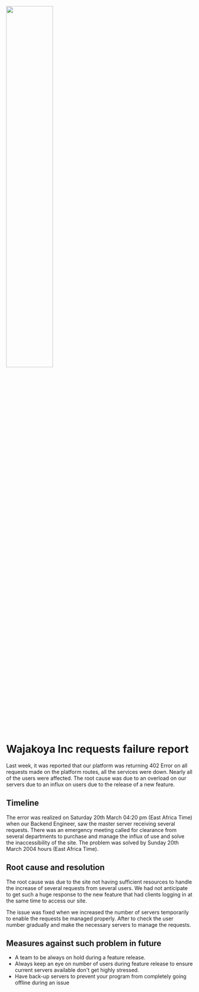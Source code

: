 <img src=./image.jpeg width=50%>

# Wajakoya Inc requests failure report
Last week, it was reported that our platform was returning 402 Error on all requests made on the platform routes, all the services were down.  Nearly all of the users were affected. The root cause was due to an overload on our servers due to an influx on users due to the release of a new feature. 

## Timeline
The error was realized on Saturday 20th March 04:20 pm (East Africa Time) when our Backend Engineer, saw the master server receiving several requests. There was an emergency meeting called for clearance from several departments to purchase and manage the influx of use and solve the inaccessibility of the site. The problem was solved by Sunday 20th March 2004 hours (East Africa Time).

## Root cause and resolution
The root cause was due to the site not having sufficient resources to handle the increase of several requests from several users. We had not anticipate to get such a huge response to the new feature that had clients logging in at the same time to access our site.


The issue was fixed when we increased the number of servers temporarily to enable the requests be managed properly. After to check the user number gradually and make the necessary servers to manage the requests.

## Measures against such problem in future
- A team to be always on hold during a feature release.
- Always keep an eye on number of users during feature release to ensure current servers available don't get highly stressed.
- Have back-up servers to prevent your program from completely going offline during an issue
